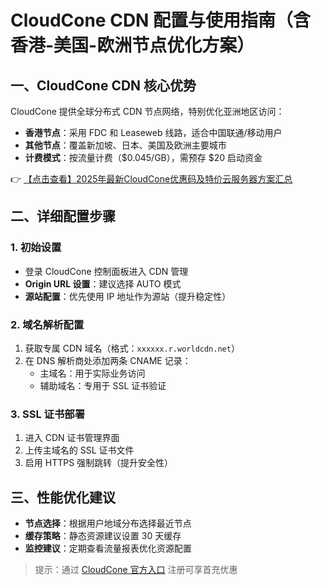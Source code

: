 # CloudCone CDN 配置与使用指南（含香港-美国-欧洲节点优化方案）

## 一、CloudCone CDN 核心优势
CloudCone 提供全球分布式 CDN 节点网络，特别优化亚洲地区访问：
- **香港节点**：采用 FDC 和 Leaseweb 线路，适合中国联通/移动用户
- **其他节点**：覆盖新加坡、日本、美国及欧洲主要城市
- **计费模式**：按流量计费（$0.045/GB），需预存 $20 启动资金

👉 [【点击查看】2025年最新CloudCone优惠码及特价云服务器方案汇总](https://bit.ly/Cloudcone)

## 二、详细配置步骤

### 1. 初始设置
- 登录 CloudCone 控制面板进入 CDN 管理
- **Origin URL 设置**：建议选择 AUTO 模式
- **源站配置**：优先使用 IP 地址作为源站（提升稳定性）

### 2. 域名解析配置
1. 获取专属 CDN 域名（格式：`xxxxxx.r.worldcdn.net`）
2. 在 DNS 解析商处添加两条 CNAME 记录：
   - 主域名：用于实际业务访问
   - 辅助域名：专用于 SSL 证书验证

### 3. SSL 证书部署
1. 进入 CDN 证书管理界面
2. 上传主域名的 SSL 证书文件
3. 启用 HTTPS 强制跳转（提升安全性）

## 三、性能优化建议
- **节点选择**：根据用户地域分布选择最近节点
- **缓存策略**：静态资源建议设置 30 天缓存
- **监控建议**：定期查看流量报表优化资源配置

> 提示：通过 [CloudCone 官方入口](https://bit.ly/Cloudcone) 注册可享首充优惠